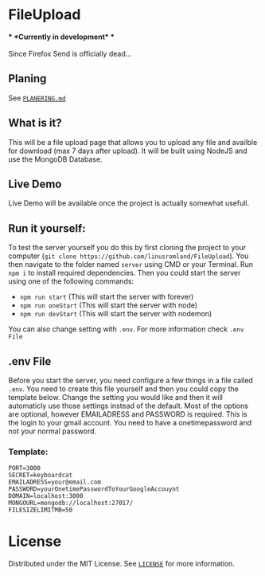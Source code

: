 # FileUpload

**\* \***Currently in development**\* \***<br><br>
Since Firefox Send is officially dead...

## Planing

See [`PLANERING.md`](https://github.com/linusromland/FileUpload/blob/master/planingFiles/PLANERING.md)

## What is it?

This will be a file upload page that allows you to upload any file and availble for download (max 7 days after upload). It will be built using NodeJS and use the MongoDB Database.

## Live Demo

Live Demo will be available once the project is actually somewhat usefull.

## Run it yourself:

To test the server yourself you do this by first cloning the project to your computer (`git clone https://github.com/linusromland/FileUpload`). You then navigate to the folder named `server` using CMD or your Terminal.
Run `npm i` to install required dependencies. Then you could start the server using one of the following commands:

-  `npm run start` (This will start the server with forever)
-  `npm run oneStart` (This will start the server with node)
-  `npm run devStart` (This will start the server with nodemon)

You can also change setting with `.env`. For more information check `.env File`

## .env File

Before you start the server, you need configure a few things in a file called `.env`.
You need to create this file yourself and then you could copy the template below.
Change the setting you would like and then it will automaticly use those settings instead
of the default.
Most of the options are optional, however EMAILADRESS and PASSWORD is required. This is the login to your gmail account. You need to have a onetimepassword and not your normal password.

### Template:

```
PORT=3000
SECRET=keyboardcat
EMAILADRESS=your@email.com
PASSWORD=yourOnetimePasswordToYourGoogleAccouynt
DOMAIN=localhost:3000
MONGOURL=mongodb://localhost:27017/
FILESIZELIMITMB=50
```

# License

Distributed under the MIT License. See <a href="https://github.com/linusromland/FileUpload/blob/master/LICENSE" >`LICENSE`</a> for more information.
